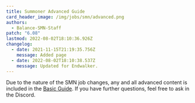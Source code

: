 ```yaml
---
title: Summoner Advanced Guide
card_header_image: /img/jobs/smn/advanced.png
authors:
  - Balance-SMN-Staff
patch: "6.08"
lastmod: 2022-08-02T18:10:36.926Z
changelog:
  - date: 2021-11-15T21:19:35.756Z
    message: Added page
  - date: 2022-08-02T18:10:38.537Z
    message: Updated for Endwalker.
---
```

Due to the nature of the SMN job changes, any and all advanced content is included in the [Basic Guide](/jobs/casters/summoner/basic-guide/). If you have further questions, feel free to ask in the Discord.